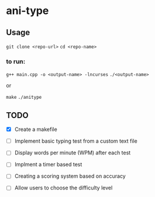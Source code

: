 # ani-type

## Usage

`git clone <repo-url>`
`cd <repo-name>`

### to run:

`g++ main.cpp -o <output-name> -lncurses`
`./<output-name>`

or 

`make`
`./anitype`

## TODO

- [x] Create a makefile
- [ ] Implement basic typing test from a custom text file 
- [ ] Display words per minute (WPM) after each test
- [ ] Implment a timer based test 
- [ ] Creating a scoring system based on accuracy 
- [ ] Allow users to choose the difficulty level

